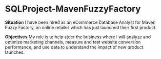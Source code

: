 # SQLProject-MavenFuzzyFactory

<strong>Situation</strong> 
I have been hired as an eCommerce Database Analyst for Maven Fuzzy Factory, an online retailer which has just launched their first product. 

<strong>Objectives</strong>
My role is to help steer the business where I will analyze and optimize marketing channels, measure and test website conversion performance, and use data to understand the impact of new product launches. 
